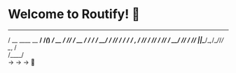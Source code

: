 # Welcome to Routify! 🐎 

____               __  _ ___    
   / __ \____  __  __/ /_(_) __/_  __
  / /_/ / __ \/ / / / __/ / /_/ / / /
 / _, _/ /_/ / /_/ / /_/ / __/ /_/ / 
/_/ |_|\____/\__,_/\__/_/_/  \__, /  
                             /____/    
         -> -> -> 🐎
